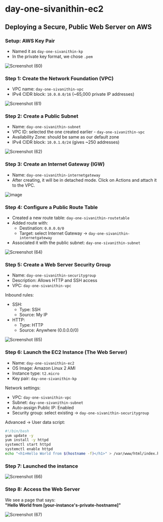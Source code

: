 # day-one-sivanithin-ec2

## Deploying a Secure, Public Web Server on AWS

### Setup: AWS Key Pair

- Named it as `day-one-sivanithin-kp`
- In the private key format, we chose `.pem`

![Screenshot (60)](https://github.com/user-attachments/assets/927a7ebe-b3eb-48ff-8aa0-624e7b40fcaf)

### Step 1: Create the Network Foundation (VPC)

- VPC name: `day-one-sivanithin-vpc`
- IPv4 CIDR block: `10.0.0.0/16` (~65,000 private IP addresses)

![Screenshot (61)](https://github.com/user-attachments/assets/7a6433b9-a322-4e1e-a6e3-70c426e3ec06)

### Step 2: Create a Public Subnet

- Name: `day-one-sivanithin-subnet`
- VPC ID: selected the one created earlier - `day-one-sivanithin-vpc`
- Availability Zone: should be same as our default zone
- IPv4 CIDR block: `10.0.1.0/24` (gives ~250 addresses)

![Screenshot (62)](https://github.com/user-attachments/assets/8335a9a9-8050-4b42-a003-c08a109a6c5d)

### Step 3: Create an Internet Gateway (IGW)

- Name: `day-one-sivanithin-internetgateway`
- After creating, it will be in detached mode. Click on Actions and attach it to the VPC.

![image](https://github.com/user-attachments/assets/4258511c-6110-411b-9c74-e3c4d6b8a42a)

### Step 4: Configure a Public Route Table

- Created a new route table: `day-one-sivanithin-routetable`
- Added route with:
  - Destination: `0.0.0.0/0`
  - Target: select Internet Gateway → `day-one-sivanithin-internetgateway`
- Associated it with the public subnet: `day-one-sivanithin-subnet`

![Screenshot (64)](https://github.com/user-attachments/assets/b8a6e340-aa3c-40e6-984a-d1bf3e92dbdf)

### Step 5: Create a Web Server Security Group

- Name: `day-one-sivanithin-securitygroup`
- Description: Allows HTTP and SSH access
- VPC: `day-one-sivanithin-vpc`

Inbound rules:
- SSH:
  - Type: SSH
  - Source: My IP
- HTTP:
  - Type: HTTP
  - Source: Anywhere (0.0.0.0/0)

![Screenshot (65)](https://github.com/user-attachments/assets/e2b0e380-d8b4-4481-8f0d-8fc1f7d5c247)

### Step 6: Launch the EC2 Instance (The Web Server)

- Name: `day-one-sivanithin-ec2`
- OS Image: Amazon Linux 2 AMI
- Instance type: `t2.micro`
- Key pair: `day-one-sivanithin-kp`

Network settings:
- VPC: `day-one-sivanithin-vpc`
- Subnet: `day-one-sivanithin-subnet`
- Auto-assign Public IP: Enabled
- Security group: select existing → `day-one-sivanithin-securitygroup`

Advanced → User data script:

```bash
#!/bin/bash
yum update -y
yum install -y httpd
systemctl start httpd
systemctl enable httpd
echo "<h1>Hello World from $(hostname -f)</h1>" > /var/www/html/index.html
```

### Step 7: Launched the instance

![Screenshot (66)](https://github.com/user-attachments/assets/cdf9304f-2d0c-4d30-864d-3d853bef32c8)

### Step 8: Access the Web Server

We see a page that says:  
**"Hello World from [your-instance's-private-hostname]"**

![Screenshot (67)](https://github.com/user-attachments/assets/450d9d26-4ad4-42e3-adae-59719e0aa2b8)
